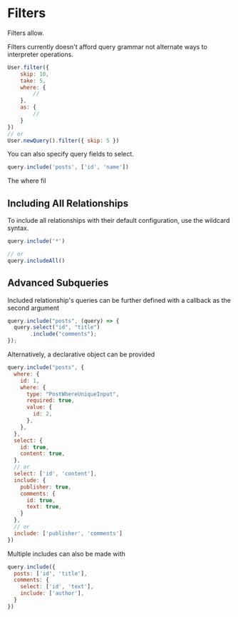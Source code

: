 # Filters

Filters allow.

Filters currently doesn't afford query grammar not alternate ways to interpreter operations.



```javascript
User.filter({
    skip: 10,
    take: 5,
    where: {
        //
    },
    as: {
        //
    }
})
// or
User.newQuery().filter({ skip: 5 })
```

You can also specify query fields to select.

```javascript
query.include('posts', ['id', 'name'])
```

The where fil



## Including All Relationships

To include all relationships with their default configuration, use the wildcard syntax.

```javascript
query.include('*')

// or
query.includeAll()
```


## Advanced Subqueries

Included relationship's queries can be further defined with a callback as the second argument

```javascript
query.include("posts", (query) => {
  query.select("id", "title")
       .include("comments");
});
```

Alternatively, a declarative object can be provided

```javascript
query.include("posts", {
  where: {
    id: 1,
    where: {
      type: "PostWhereUniqueInput",
      required: true,
      value: {
        id: 2,
      },
    },
  },
  select: {
    id: true,
    content: true,
  },
  // or
  select: ['id', 'content'],
  include: {
    publisher: true,
    comments: {
      id: true,
      text: true,
    }
  },
  // or
  include: ['publisher', 'comments']
})
```

Multiple includes can also be made with

```javascript
query.include({
  posts: ['id', 'title'],
  comments: {
    select: ['id', 'text'],
    include: ['author'],
  }
})
```
